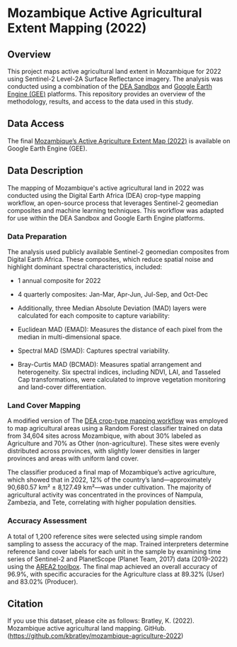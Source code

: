 # Mozambique Active Agricultural Extent Mapping (2022)

## Overview
This project maps active agricultural land extent in Mozambique for 2022 using Sentinel-2 Level-2A Surface Reflectance imagery. The analysis was conducted using a combination of the [DEA Sandbox](https://www.digitalearthafrica.org/) and [Google Earth Engine (GEE)](https://earthengine.google.com/) platforms. This repository provides an overview of the methodology, results, and access to the data used in this study.

## Data Access
The final [Mozambique’s Active Agriculture Extent Map (2022)](https://code.earthengine.google.com/aa4700f748e76095ae5fa4e15fa19b5d) is available on Google Earth Engine (GEE).

## Data Description

The mapping of Mozambique's active agricultural land in 2022 was conducted using the Digital Earth Africa (DEA) crop-type mapping workflow, an open-source process that leverages Sentinel-2 geomedian composites and machine learning techniques. This workflow was adapted for use within the DEA Sandbox and Google Earth Engine platforms.

### Data Preparation
The analysis used publicly available Sentinel-2 geomedian composites from Digital Earth Africa. These composites, which reduce spatial noise and highlight dominant spectral characteristics, included:

 - 1 annual composite for 2022
 - 4 quarterly composites: Jan-Mar, Apr-Jun, Jul-Sep, and Oct-Dec
 - Additionally, three Median Absolute Deviation (MAD) layers were calculated for each composite to capture variability:

 - Euclidean MAD (EMAD): Measures the distance of each pixel from the median in multi-dimensional space.
 - Spectral MAD (SMAD): Captures spectral variability.
 - Bray-Curtis MAD (BCMAD): Measures spatial arrangement and heterogeneity.
Six spectral indices, including NDVI, LAI, and Tasseled Cap transformations, were calculated to improve vegetation monitoring and land-cover differentiation.

### Land Cover Mapping
A modified version of The [DEA crop-type mapping workflow](https://github.com/digitalearthafrica/crop-type) was employed to map agricultural areas using a Random Forest classifier trained on data from 34,604 sites across Mozambique, with about 30% labeled as Agriculture and 70% as Other (non-agriculture). These sites were evenly distributed across provinces, with slightly lower densities in larger provinces and areas with uniform land cover.

The classifier produced a final map of Mozambique’s active agriculture, which showed that in 2022, 12% of the country’s land—approximately 90,680.57 km² ± 8,127.49 km²—was under cultivation. The majority of agricultural activity was concentrated in the provinces of Nampula, Zambezia, and Tete, correlating with higher population densities.

### Accuracy Assessment
A total of 1,200 reference sites were selected using simple random sampling to assess the accuracy of the map. Trained interpreters determine reference land cover labels for each unit in the sample by examining time series of Sentinel-2 and PlanetScope (Planet Team, 2017) data (2019-2022) using the [AREA2 toolbox](github.com/bullocke/area2). The final map achieved an overall accuracy of 96.9%, with specific accuracies for the Agriculture class at 89.32% (User) and 83.02% (Producer). 

## Citation
If you use this dataset, please cite as follows:
Bratley, K. (2022). Mozambique active agricultural land mapping. GitHub. (https://github.com/kbratley/mozambique-agriculture-2022)
